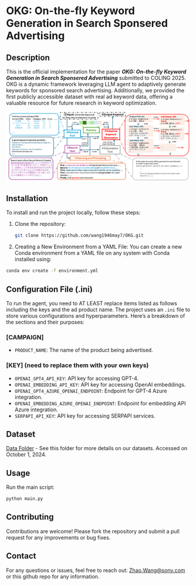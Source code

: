 # OKG: On-the-fly Keyword Generation in Search Sponsered Advertising

## Description

This is the official implementation for the paper ***OKG: On-the-fly Keyword Generation in Search Sponsered Advertising*** submitted to COLING 2025. OKG is a dynamic framework leveraging LLM agent to adaptively generate keywords for sponsored search advertising. Additionally, we provided the first publicly accessible dataset with real ad keyword data, offering a valuable resource for future research in keyword optimization. 

![Example Figure](./architecture.png)

## Installation

To install and run the project locally, follow these steps:

1. Clone the repository:
   ```bash
   git clone https://github.com/wang1946may7/OKG.git
   ```

2.  Creating a New Environment from a YAML File: You can create a new Conda environment from a YAML file on any system with Conda installed using:
   ```bash
   conda env create -f environment.yml
```


## Configuration File (.ini)

To run the agent, you need to AT LEAST replace items listed as follows including the keys and the ad product name. 
The project uses an `.ini` file to store various configurations and hyperparameters. Here’s a breakdown of the sections and their purposes:


### [CAMPAIGN]
- `PRODUCT_NAME`: The name of the product being advertised.

### [KEY] (need to replace them with your own keys)
- `OPENAI_GPT4_API_KEY`: API key for accessing GPT-4.
- `OPENAI_EMBEDDING_API_KEY`: API key for accessing OpenAI embeddings.
- `OPENAI_GPT4_AZURE_OPENAI_ENDPOINT`: Endpoint for GPT-4 Azure integration.
- `OPENAI_EMBEDDING_AZURE_OPENAI_ENDPOINT`: Endpoint for embedding API Azure integration.
- `SERPAPI_API_KEY`: API key for accessing SERPAPI services.

## Dataset
[Data Folder](https://github.com/user/example-repo/tree/master/data) - See this folder for more details on our datasets. Accessed on October 1, 2024.

## Usage
Run the main script:
   ```bash
   python main.py
   ```


## Contributing
Contributions are welcome! Please fork the repository and submit a pull request for any improvements or bug fixes.

## Contact
For any questions or issues, feel free to reach out: Zhao.Wang@sony.com or this github repo for any information.

